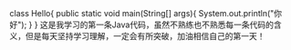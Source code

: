 class Hello{
    public static void main(String[] args){
        System.out.println("你好");
    }
}
这是我学习的第一条Java代码，虽然不熟练也不熟悉每一条代码的含义，但是每天坚持学习理解，一定会有所突破，加油相信自己的第一天！
